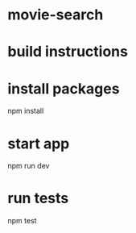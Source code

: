 # movie-search

# build instructions
# install packages
npm install
# start app
npm run dev
# run tests
npm test
